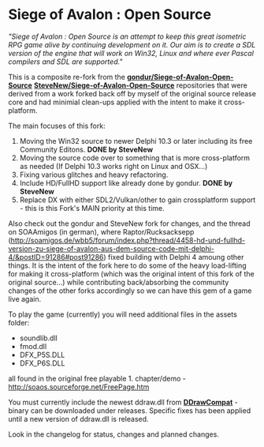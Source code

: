 # Siege of Avalon : Open Source #

_"Siege of Avalon : Open Source is an attempt to keep this great isometric RPG game alive by continuing development on it. Our aim is to create a SDL version of the engine that will work on Win32, Linux and where ever Pascal compilers and SDL are supported."_


This is a composite re-fork from the [**gondur/Siege-of-Avalon-Open-Source**](https://github.com/gondur/Siege-of-Avalon-Open-Source) [**SteveNew/Siege-of-Avalon-Open-Source**](https://github.com/SteveNew/Siege-of-Avalon-Open-Source) repositories that were derived from a work forked back off by myself of the original source release core and had minimial clean-ups applied with the intent to make it cross-platform.

The main focuses of this fork: 

1. Moving the Win32 source to newer Delphi 10.3 or later including its free Community Editons. **DONE by SteveNew**
2. Moving the source code over to something that is more cross-platform as needed (If Delphi 10.3 works right on Linux and OSX...)
3. Fixing various glitches and heavy refactoring.
4. Include HD/FullHD support like already done by gondur. **DONE by SteveNew**
5. Replace DX with either SDL2/Vulkan/other to gain crossplatform support - this is this Fork's MAIN priority at this time.

Also check out the gondur and SteveNew fork for changes, and the thread on SOAAmigos (in german), where Raptor/Rucksacksepp (http://soamigos.de/wbb5/forum/index.php?thread/4458-hd-und-fullhd-version-zu-siege-of-avalon-aus-dem-source-code-mit-delphi-4/&postID=91286#post91286) fixed building with Delphi 4 amoung other things.  It is the intent of the fork here to do some of the heavy load-lifting for making it cross-platform (which was the original intent of this fork of the original source...) while contributing back/absorbing the community changes of the other forks accordingly so we can have this gem of a game live again.

To play the game (currently) you will need additional files in the assets folder:
- soundlib.dll
- fmod.dll
- DFX_P5S.DLL
- DFX_P6S.DLL

all found in the original free playable 1. chapter/demo - http://soaos.sourceforge.net/FreePage.htm

You must currently include the newest ddraw.dll from [**DDrawCompat**](https://github.com/narzoul/DDrawCompat) - binary can be downloaded under releases. Specific fixes has been applied until a new version of ddraw.dll is released.

Look in the changelog for status, changes and planned changes.
